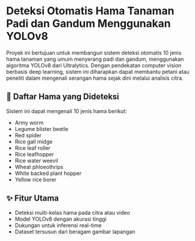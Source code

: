 # Deteksi Otomatis Hama Tanaman Padi dan Gandum Menggunakan YOLOv8

Proyek ini bertujuan untuk membangun sistem deteksi otomatis 10 jenis hama tanaman yang umum menyerang padi dan gandum, menggunakan algoritma YOLOv8 dari Ultralytics. Dengan pendekatan computer vision berbasis deep learning, sistem ini diharapkan dapat membantu petani atau peneliti dalam mengenali serangan hama sejak dini melalui analisis citra.

## 📌 Daftar Hama yang Dideteksi
Sistem ini dapat mengenali 10 jenis hama berikut:
- Army worm
- Legume blister beetle
- Red spider
- Rice gall midge
- Rice leaf roller
- Rice leafhopper
- Rice water weevil
- Wheat phloeothrips
- White backed plant hopper
- Yellow rice borer

## ✨ Fitur Utama
- Deteksi multi-kelas hama pada citra atau video
- Model YOLOv8 dengan akurasi tinggi
- Dukungan untuk inferensi real-time
- Dataset tersusun dari beragam gambar lapangan
